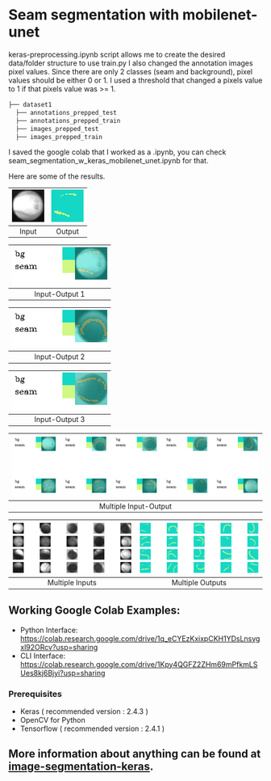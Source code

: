 # Seam segmentation with mobilenet-unet

keras-preprocessing.ipynb script allows me to create the desired data/folder structure to use train.py
I also changed the annotation images pixel values. Since there are only 2 classes (seam and background), pixel values should be either 0 or 1. I used a threshold that changed a pixels value to 1 if that pixels value was >= 1.
    
    ├── dataset1          
      ├── annotations_prepped_test  
      ├── annotations_prepped_train  
      ├── images_prepped_test                                               
      ├── images_prepped_train                    

I saved the google colab that I worked as a .ipynb, you can check seam_segmentation_w_keras_mobilenet_unet.ipynb for that.


Here are some of the results.


![](input-1.png)  |  ![](output-1.png)
:-------------------------:|:-------------------------:
Input             |  Output



| ![combined-1.png](combined-1.png) | 
|:--:| 
| Input-Output 1 |

| ![combined-2.png](combined-2.png) | 
|:--:| 
| Input-Output 2 |


| ![combined-3.png](combined-3.png) | 
|:--:| 
| Input-Output 3 |

| ![more-combined.png](more-combined.png) | 
|:--:| 
| Multiple Input-Output |


![](multiple-inputs.png)  |  ![](multiple-outputs.png)
:-------------------------:|:-------------------------:
Multiple Inputs            |  Multiple Outputs

## Working Google Colab Examples:
* Python Interface: https://colab.research.google.com/drive/1q_eCYEzKxixpCKH1YDsLnsvgxl92ORcv?usp=sharing
* CLI Interface: https://colab.research.google.com/drive/1Kpy4QGFZ2ZHm69mPfkmLSUes8kj6Bjyi?usp=sharing

### Prerequisites

* Keras ( recommended version : 2.4.3 )
* OpenCV for Python
* Tensorflow ( recommended  version : 2.4.1 )

## More information about anything can be found at [image-segmentation-keras](https://github.com/divamgupta/image-segmentation-keras). 

